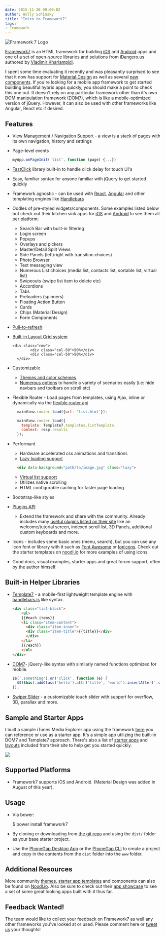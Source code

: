 ```yaml
---
date: 2015-11-30 09:00:02
author: Holly Schinsky
title: "Intro to Framework7"
tags:
- Framework
---
```


![Framework 7 Logo](/blog/uploads/2015-11/f7logo.png)

[Framework7](http://www.idangero.us/framework7) is an HTML framework for building [iOS](http://www.idangero.us/framework7/kitchen-sink-ios/) and [Android](http://www.idangero.us/framework7/kitchen-sink-material/) apps and one of [a set of open-source libraries and solutions](http://www.idangero.us/) from [iDangero.us](https://twitter.com/idangerous) authored by
[Vladimir Kharlampidi](https://twitter.com/nolimits4web).

I spent some time evaluating it recently and was pleasantly surprised to see that it now has support for [Material Design](http://www.idangero.us/framework7/kitchen-sink-material/ ) as well as several [new components](http://www.idangero.us/framework7/kitchen-sink-ios/). If you're looking for a mobile app framework to get started building beautiful hybrid apps quickly, you should make a point to check this one out. It doesn't rely on any particular framework other than it's own DOM manipulation framework ([DOM7](http://www.idangero.us/framework7/docs/dom.html#.VlTBFt-rRR0)), which is like a mobile-optimized version of jQuery. However, it can also be used with other frameworks like Angular, React etc if desired.

## Features

- [View Management](http://www.idangero.us/framework7/docs/views.html#.VlXdxt-rRR0) / [Navigation Support](http://www.idangero.us/framework7/docs/router-api.html#.VlXd5d-rRR0) - a [view](http://www.idangero.us/framework7/docs/views.html#.Vlx57d-rRR0) is a stack of [pages](http://www.idangero.us/framework7/docs/pages.html#.Vlx5zd-rRR0) with its own navigation, history and settings
- Page-level events

  ```js
  myApp.onPageInit('list', function (page) {...})
  ```

- [FastClick](https://ftlabs.github.io/fastclick/) library built-in to handle click delay for touch UI's
- Easy, familiar syntax for anyone familiar with jQuery to get started quickly
- Framework agnostic - can be used with [React](https://github.com/philipshurpik/framework7-react-base), [Angular](https://github.com/valnub/Framework7-Pure-Angular-Template) and other templating engines like [Handlebars](https://github.com/philipshurpik/Framework7-Contacts7-MVC)
- Oodles of pre-styled widgets/components. Some examples listed below but check out their kitchen sink apps for [iOS](http://www.idangero.us/framework7/kitchen-sink-ios/) and [Android](http://www.idangero.us/framework7/kitchen-sink-material/) to see them all per platform:
  - Search Bar with built-in filtering
  - Login screen
  - Popups
  - Overlays and pickers
  - Master/Detail Split Views
  - Side Panels (left/right with transition choices)
  - Photo Browser
  - Text messaging view
  - Numerous List choices (media list, contacts list, sortable list, virtual list)
  - Swipeouts (swipe list item to delete etc)
  - Accordions
  - Tabs
  - Preloaders (spinners)
  - Floating Action Button
  - Cards
  - Chips (Material Design)
  - Form Components
- [Pull-to-refresh](http://www.idangero.us/framework7/docs/pull-to-refresh.html#.Vlx6oN-rRR0)
- [Built-in Layout Grid system](http://www.idangero.us/framework7/docs/grid.html#.Vlx3mt-rRR0)

      <div class="row">
              <div class="col-50">50%</div>
              <div class="col-50">50%</div>
        </div>

- Customizable
  - [Themes and color schemes](http://www.idangero.us/framework7/docs/color-themes.html#.VlXbF9-rRR0)
  - [Numerous options](http://www.idangero.us/framework7/docs/init-app.html#.Vi9_mhCrSu4) to handle a variety of scenarios easily (i.e: hide navbars and toolbars on scroll etc)
- Flexible Router - Load pages from templates, using Ajax, inline or dynamically via the [flexible router api](http://www.idangero.us/framework7/docs/router-api.html#.Vlx04d-rRR0)

  ```js
    mainView.router.load({url: 'list.html'});

    mainView.router.load({
      template: Template7.templates.listTemplate,
      context: resp.results
    });
  ```

- Performant
  - Hardware accelerated css animations and transitions
  - [Lazy loading support](http://www.idangero.us/framework7/docs/lazy-load.html#.VlXbut-rRR0)

  ```html
    <div data-background="path/to/image.jpg" class="lazy">
  ```

  - [Virtual list support](http://www.idangero.us/framework7/docs/virtual-list.html#.VlXc19-rRR0)
  - Utilizes native scrolling
  - HTML configurable caching for faster page loading
- Bootstrap-like styles
- [Plugins API](http://www.idangero.us/framework7/docs/plugins-api.html#.Vi-LSRCrSu4)
  - Extend the framework and share with the community. Already includes many [useful plugins listed on their site](http://www.idangero.us/framework7/plugins/#.VlUFc9-rRR0) like an welcome/tutorial screen,  indexed scroll list, 3D Panels, additional custom keyboards and more.
- Icons - includes some basic ones (menu, search), but you can use any icon font or library with it such as [Font Awesome](https://fortawesome.github.io/Font-Awesome/) or [Ionicons](http://ionicons.com). Check out the starter templates on [noodl.io](https://www.noodl.io/market/category/framework7/) for more examples of using icons.
- Good docs, visual examples, starter apps and great forum support, often by the author himself.

## Built-in Helper Libraries

- [Template7](http://www.idangero.us/template7/#.Vi-JRRCrSu4) - a mobile-first lightweight template engine with [handlebars.js](http://handlebarsjs.com/) like syntax.

  ```html
  <div class="list-block">
      <ul>
      {{#each items}}
      <li class="item-content">
        <div class="item-inner">
        <div class="item-title">{{title}}</div>
        </div>
      </li>
      {{/each}}
      </ul>
  </div>
  ```

- [DOM7](http://www.idangero.us/framework7/docs/dom.html#.VlTBFt-rRR0)- jQuery-like syntax with similarly named functions optimized for mobile.

  ```js
  $$('.something').on('click', function (e) {
    $$(this).addClass('hello').attr('title', 'world').insertAfter('.something-else');
  });
  ```

- [Swiper Slider](http://www.idangero.us/framework7/docs/swiper.html#.Vi-0AhCrSu4) - a customizable touch slider with support for overflow, 3D, parallax and more.

## Sample and Starter Apps

I built a sample iTunes Media Explorer app using the framework [here](https://github.com/hollyschinsky/MediaExplorerFramework7) you can reference or use as a starter app. It's a simple app utilizing the built-in DOM7 and Template7 approach.  There's also a list of [starter apps](http://www.idangero.us/framework7/apps/#.VlTGVN-rRR0) and [layouts](http://www.idangero.us/framework7/examples/#.VlTGh9-rRR0) included from their site to help get you started quickly.

![](/blog/uploads/2015-11/app-screens2.png)

## Supported Platforms

- Framework7 supports iOS and Android. (Material Design was added in August of this year).

## Usage

- Via bower:

    $ bower install framework7

- By cloning or downloading from [the git repo](https://github.com/nolimits4web/framework7/) and using the `dist/` folder as your base starter project.
- Use the [PhoneGap Desktop App](https://github.com/phonegap/phonegap-app-desktop) or the [PhoneGap CLI](https://github.com/phonegap/phonegap-cli) to create a project and copy in the contents from the `dist` folder into the `www` folder.

## Additional Resources

More community [themes](https://www.noodl.io/market/category/framework7/theme#page-top), [starter app templates](https://www.noodl.io/market/category/framework7/template#page-top]) and components can also be found on [Noodl.io](https://www.noodl.io/market/category/framework7). Also be sure to check out their [app showcase](http://www.idangero.us/framework7/showcase/#.VlURUN-rRR0) to see a set of some great looking apps built with it thus far.

## Feedback Wanted!

The team would like to collect your feedback on Framework7 as well any other frameworks you've looked at or used. Please comment here or [tweet us](http://twitter.com/@phonegap) your thoughts!
